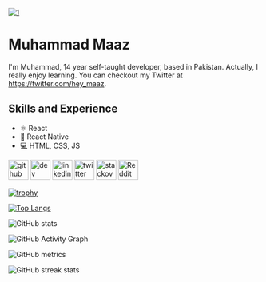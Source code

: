 <a href="https://ibb.co/WzffD71"><img src="https://i.ibb.co/FYzzsct/1.jpg" alt="1" border="0"></a>

# Muhammad Maaz
I'm Muhammad, 14 year self-taught developer, based in Pakistan. Actually, I really enjoy learning. You can checkout my Twitter at https://twitter.com/hey_maaz.

## Skills and Experience
* ⚛ React
* 📱 React Native
* 💻 HTML, CSS, JS

[<img src='https://cdn.jsdelivr.net/npm/simple-icons@3.0.1/icons/github.svg' alt='github' height='40'>](https://github.com/maazshakeel)  [<img src='https://cdn.jsdelivr.net/npm/simple-icons@3.0.1/icons/dev-dot-to.svg' alt='dev' height='40'>](https://dev.to/hey_maaz)  [<img src='https://cdn.jsdelivr.net/npm/simple-icons@3.0.1/icons/linkedin.svg' alt='linkedin' height='40'>](https://www.linkedin.com/in/maazshakeel/)  [<img src='https://cdn.jsdelivr.net/npm/simple-icons@3.0.1/icons/twitter.svg' alt='twitter' height='40'>](https://twitter.com/hey_maaz)  [<img src='https://cdn.jsdelivr.net/npm/simple-icons@3.0.1/icons/stackoverflow.svg' alt='stackoverflow' height='40'>](https://stackoverflow.com/users/15568160)  [<img src='https://cdn.jsdelivr.net/npm/simple-icons@3.0.1/icons/reddit.svg' alt='Reddit' height='40'>](https://www.reddit.com/user/maazshakeel)  

[![trophy](https://github-profile-trophy.vercel.app/?username=maazshakeel)](https://github.com/ryo-ma/github-profile-trophy)

[![Top Langs](https://github-readme-stats.vercel.app/api/top-langs/?username=maazshakeel)](https://github.com/anuraghazra/github-readme-stats)

![GitHub stats](https://github-readme-stats.vercel.app/api?username=maazshakeel&show_icons=true)  

![GitHub Activity Graph](https://activity-graph.herokuapp.com/graph?username=maazshakeel)  

![GitHub metrics](https://metrics.lecoq.io/maazshakeel)  

![GitHub streak stats](https://github-readme-streak-stats.herokuapp.com/?user=maazshakeel)  

